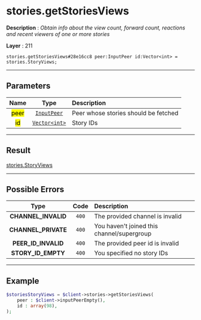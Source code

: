 # stories.getStoriesViews

**Description** : *Obtain info about the view count, forward count, reactions and recent viewers of one or more stories*

**Layer** : 211

```tl
stories.getStoriesViews#28e16cc8 peer:InputPeer id:Vector<int> = stories.StoryViews;
```

---

## Parameters

| Name | Type | Description |
| :---: | :---: | :--- |
| <mark>peer</mark> | [`InputPeer`](type/InputPeer) | Peer whose stories should be fetched |
| <mark>id</mark> | [`Vector<int>`](type/int) | Story IDs |

---

## Result

[stories.StoryViews](type/stories.StoryViews)

---

## Possible Errors

| Type | Code | Description |
| :---: | :---: | :--- |
| **CHANNEL_INVALID** | `400` | The provided channel is invalid |
| **CHANNEL_PRIVATE** | `400` | You haven't joined this channel/supergroup |
| **PEER_ID_INVALID** | `400` | The provided peer id is invalid |
| **STORY_ID_EMPTY** | `400` | You specified no story IDs |

---

## Example

```php
$storiesStoryViews = $client->stories->getStoriesViews(
	peer : $client->inputPeerEmpty(),
	id : array(98),
);
```